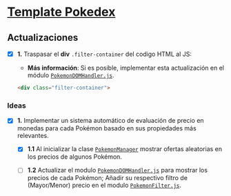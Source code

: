 # [Template Pokedex](templates/pokedex)

## Actualizaciones

- [x] **1.** Traspasar el **div** `.filter-container` del codigo HTML al JS:

  - **Más información**: Si es posible, implementar esta actualización en el módulo [`PokemonDOMHandler.js`](templates/pokedex/js/models/PokemonDataHandler.js).

  ```HTML
  <div class="filter-container">
  ```

### Ideas

- [x] **1.** Implementar un sistema automático de evaluación de precio en monedas para cada Pokémon basado en sus propiedades más relevantes.

  - [x] **1.1** Al inicializar la clase [`PokemonManager`](templates/pokedex/js/models/PokemonManager.js) mostrar ofertas aleatorias en los precios de algunos Pokémon.

  - [ ] **1.2** Actualizar el modulo [`PokemonDOMHandler.js`](templates/pokedex/js/models/PokemonDOMHandler.js) para mostrar los precios de cada Pokémon; Añadir su respectivo filtro de (Mayor/Menor) precio en el modulo [`PokemonFilter.js`](templates/pokedex/js/models/PokemonFilter.js).
